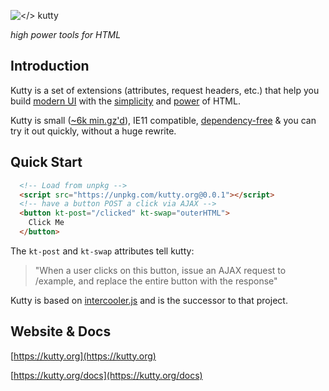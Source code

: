 ![</> kutty](https://github.com/bigskysoftware/kutty/raw/master/www/img/kutty_logo.1.png "high power tools for HTML")

*high power tools for HTML*

## Introduction

Kutty is a set of extensions (attributes, request headers, etc.) that help you build 
[modern UI](https://kutty.org/examples) with the [simplicity](https://en.wikipedia.org/wiki/HATEOAS) and 
[power](https://www.ics.uci.edu/~fielding/pubs/dissertation/rest_arch_style.htm) of HTML. 

Kutty is small ([~6k min.gz'd](https://unpkg.com/kutty.org/dist/)), IE11 compatible, [dependency-free](https://github.com/bigskysoftware/kutty/blob/master/package.json) 
& you can try it out quickly, without a huge rewrite.

## Quick Start

```html
  <!-- Load from unpkg -->
  <script src="https://unpkg.com/kutty.org@0.0.1"></script>
  <!-- have a button POST a click via AJAX -->
  <button kt-post="/clicked" kt-swap="outerHTML">
    Click Me
  </button>
```

The `kt-post` and `kt-swap` attributes tell kutty:

> "When a user clicks on this button, issue an AJAX request to /example, and replace the entire button with the response"

Kutty is based on [intercooler.js](http://intercoolerjs.org) and is the successor to that project.

## Website & Docs

[https://kutty.org](https://kutty.org)

[https://kutty.org/docs](https://kutty.org/docs)
